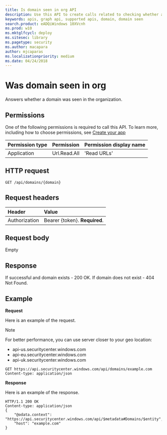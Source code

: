 ```yaml
---
title: Is domain seen in org API
description: Use this API to create calls related to checking whether a domain was seen in the organization.
keywords: apis, graph api, supported apis, domain, domain seen
search.product: eADQiWindows 10XVcnh
ms.prod: w10
ms.mktglfcycl: deploy
ms.sitesec: library
ms.pagetype: security
ms.author: macapara
author: mjcaparas
ms.localizationpriority: medium
ms.date: 04/24/2018
---
```


# Was domain seen in org
Answers whether a domain was seen in the organization. 

## Permissions
One of the following permissions is required to call this API. To learn more, including how to choose permissions, see [Create your app](exposed-apis-windows-defender-advanced-threat-protection-new.md#create-an-app)

Permission type |	Permission	|	Permission display name
:---|:---|:---
Application |	Url.Read.All |	'Read URLs'

## HTTP request
```
GET /api/domains/{domain}
```

## Request headers

Header | Value 
:---|:---
Authorization | Bearer {token}. **Required**.


## Request body
Empty

## Response
If successful and domain exists - 200 OK. If domain does not exist - 404 Not Found.

## Example

**Request**

Here is an example of the request.

>[!NOTE]
>For better performance, you can use server closer to your geo location:
> - api-us.securitycenter.windows.com
> - api-eu.securitycenter.windows.com
> - api-uk.securitycenter.windows.com

```
GET https://api.securitycenter.windows.com/api/domains/example.com
Content-type: application/json
```

**Response**

Here is an example of the response.


```
HTTP/1.1 200 OK
Content-type: application/json
{
    "@odata.context": "https://api.securitycenter.windows.com/api/$metadata#Domains/$entity",
    "host": "example.com"
}
```
